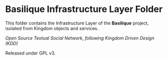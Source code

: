 # Basilique Infrastructure Layer Folder

This folder contains the Infrastructure Layer of the **Basilique** project, isolated from Kingdom objects and services.

*Open Source Textual Social Network, following Kingdom Driven Design (KDD)*

Released under GPL v3.
